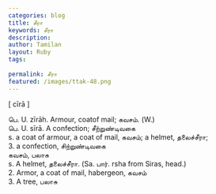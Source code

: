 ```yaml
---
categories: blog
title: சீரா
keywords: சீரா
description: 
author: Tamilan
layout: Ruby
tags: 
 
permalink: சீரா
featured: /images/ttak-48.png
---
```

  
[ cīrā ]  
  
பெ. U. zīrāh. Armour, coatof mail; கவசம். (W.)  
பெ. U. sīrā. A confection; சீற்றுண்டிவகை  
s. a coat of armour, a coat of mail, கவசம்; a helmet, தலைச்சீரா;  
3. a confection, சிற்றுண்டிவகை  
கவசம், பலாசு  
s. A helmet, தலைச்சீரா. (Sa. பார். rsha from Siras, head.)  
2. Armor, a coat of mail, habergeon, கவசம்  
3. A tree, பலாசு